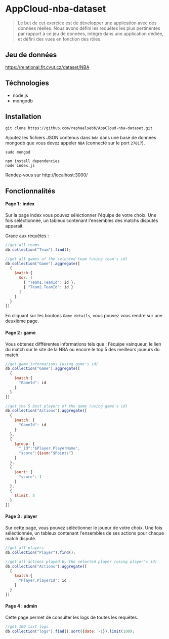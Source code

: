 # AppCloud-nba-dataset

> Le but de cet exercice est de développer une application avec des données réelles. Nous avons défini les requêtes les plus pertinentes par rapport à ce jeu de données, intégré dans une application dédiée, et défini des vues en fonction des rôles.

## Jeu de données

https://relational.fit.cvut.cz/dataset/NBA

## Téchnologies
- node.js
- mongodb

## Installation


```
git clone https://github.com/raphaelsebb/AppCloud-nba-dataset.git
```

Ajoutez les fichiers JSON contenus dans `bdd` dans une base de données mongodb que vous devez appeler `NBA` (connecté sur le port `27017`).

```
sudo mongod
```
```
npm install dependencies
node index.js
```

Rendez-vous sur http://localhost:3000/

## Fonctionnalités

#### Page 1 : index

Sur la page index vous pouvez séléctionner l'équipe de votre choix.
Une fois séléctionnée, un tableux contenant l'ensembles des matchs disputés apparait.

Grace aux requêtes :

```javascript
//get all teams
db.collection("Team").find();

//get all games of the selected team (using team's id)
db.collection("Game").aggregate([
  {
    $match:{
      $or: [
        { "Team1.TeamId": id },
        { "Team2.TeamId": id }
      ]
    }
  }
])
```

En cliquant sur les boutons `Game details`, vous pouvez vous rendre sur une deuxième page.

#### Page 2 : game


 Vous obtenez diffférentes informations tels que : l'équipe vainqueur, le lien du match sur le site de la NBA ou encore le top 5 des meilleurs joueurs du match.

```javascript
//get game informations (using game's id)
db.collection("Game").aggregate([
  {
    $match:{
      "GameId": id
    }
  }
])

//get the 5 best players of the game (using game's id)
db.collection("Actions").aggregate([
  {
    $match: {
      "GameId": id
    }
  },
  { 
    $group: { 
      "_id":"$Player.PlayerName", 
      "score":{$sum:"$Points"} 
    } 
  },  
  { 
    $sort: { 
      "score":-1 
    } 
  },  
  { 
    $limit: 5
  }
])
```
#### Page 3 : player

Sur cette page, vous pouvez séléctionner le joueur de votre choix.
Une fois séléctionnée, un tableux contenant l'ensembles de ses actions pour chaque match disputé.

```javascript
//get all players
db.collection("Player").find();

//get all actions played by the selected player (using player's id)
db.collection("Actions").aggregate([
  {
    $match:{
      "Player.PlayerId": id
    }
  }
])
```

#### Page 4 : admin

Cette page permet de consulter les logs de toutes les requêtes.

```javascript
//get 100 last logs
db.collection("logs").find().sort({date: -1}).limit(100);
```
